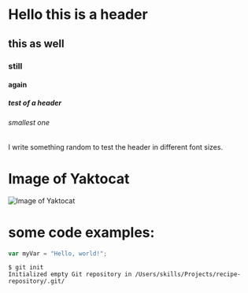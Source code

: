 # Hello this is a header
## this as well
### still
#### again
##### test of a header
###### smallest one

I write something random to test the header in different font sizes.


# Image of Yaktocat

![Image of Yaktocat](https://octodex.github.com/images/yaktocat.png)


# some code examples:

``` javascript
var myVar = "Hello, world!";
```
```
$ git init
Initialized empty Git repository in /Users/skills/Projects/recipe-repository/.git/
```
